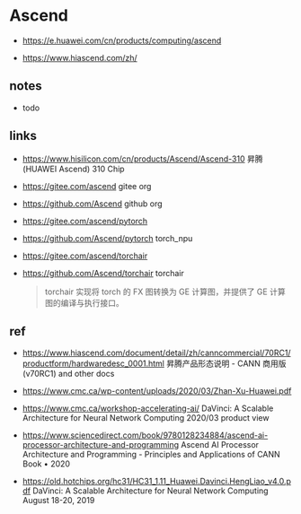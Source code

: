 # Ascend

- https://e.huawei.com/cn/products/computing/ascend

- https://www.hiascend.com/zh/

## notes

- todo

## links

- https://www.hisilicon.com/cn/products/Ascend/Ascend-310
  昇腾 (HUAWEI Ascend) 310 Chip

- https://gitee.com/ascend
  gitee org
- https://github.com/Ascend
  github org

- https://gitee.com/ascend/pytorch
- https://github.com/Ascend/pytorch
  torch_npu

- https://gitee.com/ascend/torchair
- https://github.com/Ascend/torchair
  torchair
  > torchair 实现将 torch 的 FX 图转换为 GE 计算图，并提供了 GE 计算图的编译与执行接口。

## ref

- https://www.hiascend.com/document/detail/zh/canncommercial/70RC1/productform/hardwaredesc_0001.html
  昇腾产品形态说明 - CANN 商用版(v70RC1)
  and other docs

- https://www.cmc.ca/wp-content/uploads/2020/03/Zhan-Xu-Huawei.pdf
- https://www.cmc.ca/workshop-accelerating-ai/
  DaVinci: A Scalable Architecture for Neural Network Computing
  2020/03
  product view

- https://www.sciencedirect.com/book/9780128234884/ascend-ai-processor-architecture-and-programming
  Ascend AI Processor Architecture and Programming - Principles and Applications of CANN
  Book • 2020

- https://old.hotchips.org/hc31/HC31_1.11_Huawei.Davinci.HengLiao_v4.0.pdf
  DaVinci: A Scalable Architecture for Neural Network Computing
  August 18-20, 2019
